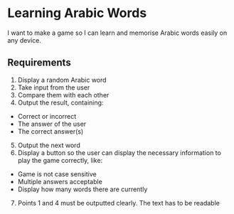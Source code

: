 # Learning Arabic Words

I want to make a game so I can learn and memorise Arabic words easily on any device.

## Requirements

1. Display a random Arabic word
2. Take input from the user
3. Compare them with each other
4. Output the result, containing:

- Correct or incorrect
- The answer of the user
- The correct answer(s)

5. Output the next word
6. Display a button so the user can display the necessary information to play the game correctly, like:

- Game is not case sensitive
- Multiple answers acceptable
- Display how many words there are currently

7. Points 1 and 4 must be outputted clearly. The text has to be readable

